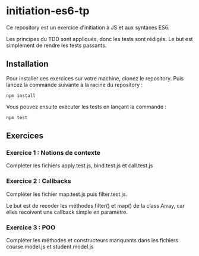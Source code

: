 # initiation-es6-tp

Ce repository est un exercice d'initiation à JS et aux syntaxes ES6.

Les principes du TDD sont appliqués, donc les tests sont rédigés. Le but est simplement de rendre les tests passants.

## Installation

Pour installer ces exercices sur votre machine, clonez le repository. Puis lancez la commande suivante à la racine du repository :
```
npm install
```
Vous pouvez ensuite exécuter les tests en lançant la commande : 
```
npm test
```

## Exercices

### Exercice 1 : Notions de contexte
Compléter les fichiers apply.test.js, bind.test.js et call.test.js

### Exercice 2 : Callbacks
Compléter les fichier map.test.js puis filter.test.js.

Le but est de recoder les méthodes filter() et map() de la class Array, car elles recoivent une callback simple en paramètre.

### Exercice 3 : POO
Compléter les méthodes et constructeurs manquants dans les fichiers course.model.js et student.model.js